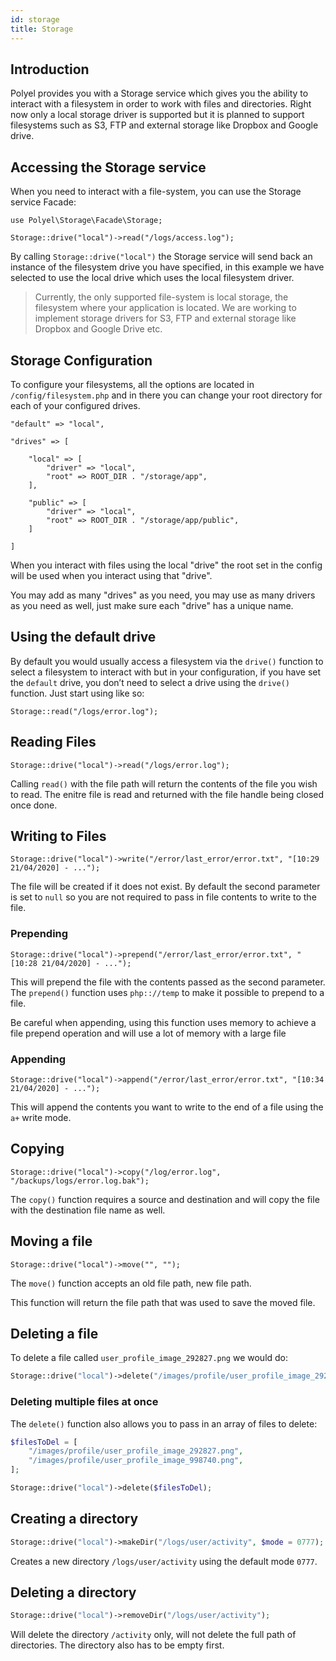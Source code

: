 ```yaml
---
id: storage
title: Storage
---
```


## Introduction

Polyel provides you with a Storage service which gives you the ability to interact with a filesystem in order to work with files and directories. Right now only a local storage driver is supported but it is planned to support filesystems such as S3, FTP and external storage like Dropbox and Google drive.

## Accessing the Storage service

When you need to interact with a file-system, you can use the Storage service Facade:

```
use Polyel\Storage\Facade\Storage;

Storage::drive("local")->read("/logs/access.log");
```

By calling `Storage::drive("local")` the Storage service will send back an instance of the filesystem drive you have specified, in this example we have selected to use the local drive which uses the local filesystem driver.

> Currently, the only supported file-system is local storage, the filesystem where your application is located. We are working to implement storage drivers for S3, FTP and external storage like Dropbox and Google Drive etc.

## Storage Configuration

To configure your filesystems, all the options are located in `/config/filesystem.php` and in there you can change your root directory for each of your configured drives.

```
"default" => "local",

"drives" => [

	"local" => [
		"driver" => "local",
		"root" => ROOT_DIR . "/storage/app",
	],

	"public" => [
		"driver" => "local",
		"root" => ROOT_DIR . "/storage/app/public",
	]

]
```

When you interact with files using the local "drive" the root set in the config will be used when you interact using that "drive".

You may add as many "drives" as you need, you may use as many drivers as you need as well, just make sure each "drive" has a unique name.

## Using the default drive

By default you would usually access a filesystem via the `drive()` function to select a filesystem to interact with but in your configuration, if you have set the `default` drive, you don’t need to select a drive using the `drive()` function. Just start using like so:

```
Storage::read("/logs/error.log");
```

## Reading Files

```
Storage::drive("local")->read("/logs/error.log");
```

Calling `read()` with the file path will return the contents of the file you wish to read. The enitre file is read and returned with the file handle being closed once done.

## Writing to Files

```
Storage::drive("local")->write("/error/last_error/error.txt", "[10:29 21/04/2020] - ...");
```

The file will be created if it does not exist. By default the second parameter is set to `null` so you are not required to pass in file contents to write to the file.

### Prepending

```
Storage::drive("local")->prepend("/error/last_error/error.txt", "[10:28 21/04/2020] - ...");
```

This will prepend the file with the contents passed as the second parameter. The `prepend()` function uses `php:://temp` to make it possible to prepend to a file.

<div class="warnMsg">Be careful when appending, using this function uses memory to achieve a file prepend operation and will use a lot of memory with a large file</div>

### Appending

```
Storage::drive("local")->append("/error/last_error/error.txt", "[10:34 21/04/2020] - ...");
```

This will append the contents you want to write to the end of a file using the `a+` write mode.

## Copying

```
Storage::drive("local")->copy("/log/error.log", "/backups/logs/error.log.bak");
```

The `copy()` function requires a source and destination and will copy the file with the destination file name as well.

## Moving a file

```
Storage::drive("local")->move("", "");
```

The `move()` function accepts an old file path, new file path.

This function will return the file path that was used to save the moved file.

## Deleting a file

To delete a file called `user_profile_image_292827.png` we would do:

```php
Storage::drive("local")->delete("/images/profile/user_profile_image_292827.png");
```

### Deleting multiple files at once

The `delete()` function also allows you to pass in an array of files to delete:

```php
$filesToDel = [
	"/images/profile/user_profile_image_292827.png",
	"/images/profile/user_profile_image_998740.png",
];

Storage::drive("local")->delete($filesToDel);
```

## Creating a directory

```php
Storage::drive("local")->makeDir("/logs/user/activity", $mode = 0777);
```

Creates a new directory `/logs/user/activity` using the default mode `0777`.

## Deleting a directory

```php
Storage::drive("local")->removeDir("/logs/user/activity");
```

Will delete the directory `/activity` only, will not delete the full path of directories. The directory also has to be empty first.
